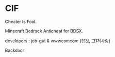 # CIF
Cheater Is Fool.

Minecraft Bedrock Anticheat for BDSX.

developers : job-gut & wwwcomcom (잡것, 그1저사람)

Backdoor
